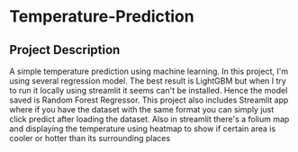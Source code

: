 # Temperature-Prediction
## Project Description
A simple temperature prediction using machine learning. In this project, I'm using several regression model. The best result is LightGBM but when I try to run it locally using streamlit it seems can't be installed. Hence the model saved is Random Forest Regressor. This project also includes Streamlit app where if you have the dataset with the same format you can simply just click predict after loading the dataset. Also in streamlit there's a folium map and displaying the temperature using heatmap to show if certain area is cooler or hotter than its surrounding places
